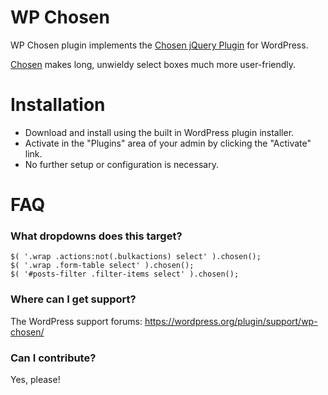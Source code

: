 # WP Chosen

WP Chosen plugin implements the [Chosen jQuery Plugin](http://harvesthq.github.com/chosen/) for WordPress.

[Chosen](http://harvesthq.github.com/chosen/) makes long, unwieldy select boxes much more user-friendly.

# Installation

* Download and install using the built in WordPress plugin installer.
* Activate in the "Plugins" area of your admin by clicking the "Activate" link.
* No further setup or configuration is necessary.

# FAQ

### What dropdowns does this target?

```
$( '.wrap .actions:not(.bulkactions) select' ).chosen();
$( '.wrap .form-table select' ).chosen();
$( '#posts-filter .filter-items select' ).chosen();
```

### Where can I get support?

The WordPress support forums: https://wordpress.org/plugin/support/wp-chosen/

### Can I contribute?

Yes, please!
